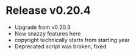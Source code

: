 # Release v0.20.4

- Upgrade from v0.20.3
- New snazzy features here
- copyright technically starts from starting year
- Deprecated script was broken, fixed
